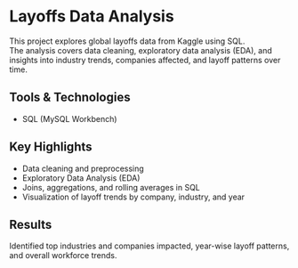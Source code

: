 # Layoffs Data Analysis  

This project explores global layoffs data from Kaggle using SQL.  
The analysis covers data cleaning, exploratory data analysis (EDA), and insights into industry trends, companies affected, and layoff patterns over time.  

## Tools & Technologies  
- SQL (MySQL Workbench)  

## Key Highlights  
- Data cleaning and preprocessing  
- Exploratory Data Analysis (EDA)  
- Joins, aggregations, and rolling averages in SQL  
- Visualization of layoff trends by company, industry, and year  

## Results  
Identified top industries and companies impacted, year-wise layoff patterns, and overall workforce trends.

